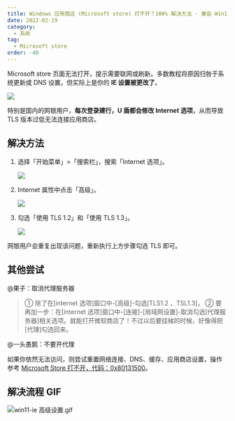 ```yaml
---
title: Windows 应用商店 (Microsoft store) 打不开？100% 解决方法 - 兼容 Win10、Win11
date: 2022-02-19
category:
  - 系统
tag:
  - Microsoft store
order: -40
---
```


Microsoft store 页面无法打开，提示需要联网或刷新。多数教程将原因归咎于系统更新或 DNS 设置，但实际上是你的 **IE 设置被更改了**。

![](https://img.newzone.top/2022-05-05-16-48-55.png?imageMogr2/thumbnail/500x)

特别是国内的网银用户，**每次登录建行，U 盾都会修改 Internet 选项**，从而导致 TLS 版本过低无法连接应用商店。

## 解决方法

1. 选择「开始菜单」>「搜索栏」，搜索「Internet 选项」。

   ![](https://img.newzone.top/2022-05-05-17-01-23.png?imageMogr2/thumbnail/400x)

2. Internet 属性中点击「高级」。

   ![](https://img.newzone.top/2022-05-05-17-01-48.png?imageMogr2/thumbnail/400x)

3. 勾选「使用 TLS 1.2」和「使用 TLS 1.3」。

   ![](https://img.newzone.top/2022-05-05-17-02-01.png?imageMogr2/thumbnail/400x)

网银用户会重复出现该问题，重新执行上方步骤勾选 TLS 即可。

## 其他尝试

@果子：取消代理服务器

> ① 除了在[internet 选项]窗口中-[高级]-勾选[TLS1.2 、TSL1.3]，
> ② 要再加一步：在[internet 选项]窗口中-[连接]-[局域网设置]-取消勾选[代理服务器]相关选项。就能打开微软商店了！不过以后要挂梯的时候，好像得把[代理]勾选回来。

@一头愚鹅：不要开代理

如果你依然无法访问，则尝试重置网络连接、DNS、缓存、应用商店设置，操作参考 [Microsoft Store 打不开，代码：0x80131500](https://answers.microsoft.com/zh-hans/windows/forum/all/microsoft/43acd62e-a11e-449c-9fa4-50931ad38565)。

## 解决流程 GIF

![win11-ie 高级设置.gif](https://img.newzone.top/IE_SSL_Setting_win11.webp)
